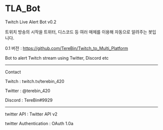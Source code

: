 # TLA_Bot

Twitch Live Alert Bot v0.2

트위치 방송의 시작을 트위터, 디스코드 등 여러 매체를 이용해 자동으로 알려주는 봇입니다.

0.1 버전 : https://github.com/TereBin/Twitch_to_Multi_Platform

Bot to alert Twitch stream using Twitter, Discord etc

---

Contact

Twitch : twitch.tv/terebin_420

Twitter : @terebin_420

Discord : TereBin#9929

---

twitter API : Twitter API v2

twitter Authentication : OAuth 1.0a
